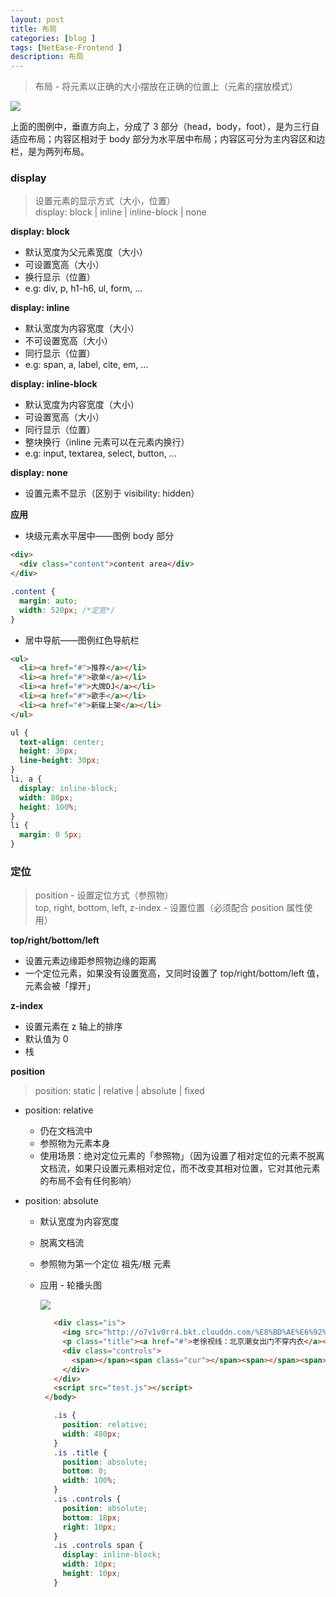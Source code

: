 ```yaml
---
layout: post
title: 布局
categories: [blog ]
tags: [NetEase-Frontend ]
description: 布局
---
```


> 布局 - 将元素以正确的大小摆放在正确的位置上（元素的摆放模式）

![](http://o7v1v0rr4.bkt.clouddn.com/layoutdemo.png)

上面的图例中，垂直方向上，分成了 3 部分（head，body，foot），是为三行自适应布局；内容区相对于 body 部分为水平居中布局；内容区可分为主内容区和边栏，是为两列布局。

### display

> 设置元素的显示方式（大小，位置）  
> display: block | inline | inline-block | none

**display: block**

* 默认宽度为父元素宽度（大小）
* 可设置宽高（大小）
* 换行显示（位置）
* e.g: div, p, h1-h6, ul, form, ...

**display: inline**

* 默认宽度为内容宽度（大小）
* 不可设置宽高（大小）
* 同行显示（位置）
* e.g: span, a, label, cite, em, ...

**display: inline-block**

* 默认宽度为内容宽度（大小）
* 可设置宽高（大小）
* 同行显示（位置）
* 整块换行（inline 元素可以在元素内换行）
* e.g: input, textarea, select, button, ...

**display: none**

* 设置元素不显示（区别于 visibility: hidden）

**应用** 

- 块级元素水平居中——图例 body 部分

```html
<div>
  <div class="content">content area</div>
</div>
```

```css
.content {
  margin: auto;
  width: 520px; /*定宽*/
}
```

- 居中导航——图例红色导航栏

```html
<ul>
  <li><a href="#">推荐</a></li>
  <li><a href="#">歌单</a></li>
  <li><a href="#">大牌DJ</a></li>
  <li><a href="#">歌手</a></li>
  <li><a href="#">新碟上架</a></li>
</ul>
```

```css
ul {
  text-align: center;
  height: 30px;
  line-height: 30px;
}
li, a {
  display: inline-block;
  width: 80px;
  height: 100%;
}
li {
  margin: 0 5px;
}
```

### 定位

> position - 设置定位方式（参照物）  
> top, right, bottom, left, z-index - 设置位置（必须配合 position 属性使用）

**top/right/bottom/left**

- 设置元素边缘距参照物边缘的距离
- 一个定位元素，如果没有设置宽高，又同时设置了 top/right/bottom/left 值，元素会被「撑开」

**z-index**

- 设置元素在 z 轴上的排序
- 默认值为 0
- 栈

**position**

> position: static | relative | absolute | fixed

* position: relative
  + 仍在文档流中
  + 参照物为元素本身
  + 使用场景：绝对定位元素的「参照物」（因为设置了相对定位的元素不脱离文档流，如果只设置元素相对定位，而不改变其相对位置，它对其他元素的布局不会有任何影响）

* position: absolute
  + 默认宽度为内容宽度
  + 脱离文档流
  + 参照物为第一个定位 祖先/根 元素
  + 应用 - 轮播头图
     
     ![](http://o7v1v0rr4.bkt.clouddn.com/%E8%BD%AE%E6%92%AD%E5%A4%B4%E5%9B%BE%20demo.png)
     
     ```html
	    <div class="is">
	      <img src="http://o7v1v0rr4.bkt.clouddn.com/%E8%BD%AE%E6%92%AD%E5%A4%B4%E5%9B%BE.jpg">
	      <p class="title"><a href="#">老徐视线：北京潮女出门不穿内衣</a></p>
	      <div class="controls">
	        <span></span><span class="cur"></span><span></span><span></span><span></span>
	      </div>
	    </div>
	    <script src="test.js"></script>
	  </body>
     ```
     
     ```css
	    .is {
	      position: relative;
	      width: 480px;
	    }
	    .is .title {
	      position: absolute;
	      bottom: 0;
	      width: 100%;
	    }
	    .is .controls {
	      position: absolute;
	      bottom: 18px;
	      right: 10px;
	    }
	    .is .controls span {
	      display: inline-block;
	      width: 10px;
	      height: 10px;
	    }     
     ```

